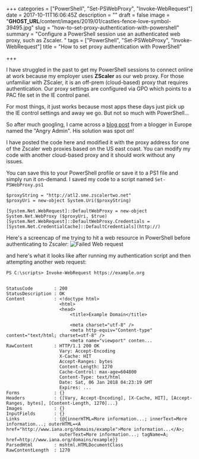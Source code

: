 +++
categories = ["PowerShell", "Set-PSWebProxy", "Invoke-WebRequest"]
date = 2017-10-11T16:06:45Z
description = ""
draft = false
image = "__GHOST_URL__/content/images/2019/01/castles-fence-love-symbol-39495.jpg"
slug = "how-to-set-proxy-authentication-with-powershell"
summary = "Configure a PowerShell session use an authenticated web proxy, such as Zscaler. "
tags = ["PowerShell", "Set-PSWebProxy", "Invoke-WebRequest"]
title = "How to set proxy authentication with PowerShell"

+++


I have struggled in the past to get my PowerShell sessions to connect online at work because my employer uses **ZScaler** as our web proxy. For those unfamiliar with ZScaler, it is an off-prem (cloud-based) proxy that requires authentication. Our proxy settings are configured via GPO which points to a PAC file set in the IE control panel. 

For most things, it just works because most apps these days just pick up the IE control settings and away we go. But not so much with PowerShell...

So after much googling, I came across a [blog post](https://www.angryadmin.co.uk/?p=900&cpage=1#comment-20182) from a blogger in Europe named the "Angry Admin". His solution was spot on! 

I have posted the code here and modified it with the proxy address for one of the Zscaler web proxies based on the US east coast. You can modify my code with another cloud-based proxy and it should work without any issues. 

You can save this to your PowerShell profile or save it to a PS1 file and simply run it on-demand. I saved my code to a script named `Set-PSWebProxy.ps1`

```
$proxyString = "http://atl2.sme.zscalertwo.net"
$proxyUri = new-object System.Uri($proxyString)

[System.Net.WebRequest]::DefaultWebProxy = new-object System.Net.WebProxy ($proxyUri, $true)
[System.Net.WebRequest]::DefaultWebProxy.Credentials = [System.Net.CredentialCache]::DefaultCredentials](http://)
```

Here's a screencap of me trying to hit a web resource in PowerShell before authenticating to Zscaler:
![Failed Web request ](https://i.imgur.com/97Oxbk6.png)



and here's what it looks like after running my authentication script and then attempting another web request:

```
PS C:\scripts> Invoke-WebRequest https://example.org


StatusCode        : 200
StatusDescription : OK
Content           : <!doctype html>
                    <html>
                    <head>
                        <title>Example Domain</title>

                        <meta charset="utf-8" />
                        <meta http-equiv="Content-type" content="text/html; charset=utf-8" />
                        <meta name="viewport" conten...
RawContent        : HTTP/1.1 200 OK
                    Vary: Accept-Encoding
                    X-Cache: HIT
                    Accept-Ranges: bytes
                    Content-Length: 1270
                    Cache-Control: max-age=604800
                    Content-Type: text/html
                    Date: Sat, 06 Jan 2018 04:23:19 GMT
                    Expires: ...
Forms             : {}
Headers           : {[Vary, Accept-Encoding], [X-Cache, HIT], [Accept-Ranges, bytes], [Content-Length, 1270]...}
Images            : {}
InputFields       : {}
Links             : {@{innerHTML=More information...; innerText=More information...; outerHTML=<A href="http://www.iana.org/domains/example">More information...</A>;
                    outerText=More information...; tagName=A; href=http://www.iana.org/domains/example}}
ParsedHtml        : mshtml.HTMLDocumentClass
RawContentLength  : 1270
```

